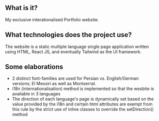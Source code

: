 ## What is it? 

My exclusive interationalised Portfolio website. 



## What technologies does the project use?

The website is a static multiple language single page application written using HTML, React JS, and eventually Tailwind as the UI framework.



## Some elaborations

- 2 distinct font-families are used for Persian vs. English/German versions; El Messiri as well as Montserrat.
- i18n (internationalisation) method is implemented so that the wesbite is available in 3 languages
- The direction of each language's page is dynamically set based on the value provided by the i18n and certain html attributes are exempt from this
  rule by the strict use of inline classes to override the setDirection() method
